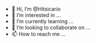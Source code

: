 - 👋 Hi, I’m @Hitsicario
- 👀 I’m interested in ...
- 🌱 I’m currently learning ...
- 💞️ I’m looking to collaborate on ...
- 📫 How to reach me ...

<!---
Hitsicario/Hitsicario is a ✨ special ✨ repository because its `README.md` (this file) appears on your GitHub profile.
You can click the Preview link to take a look at your changes.
--->
